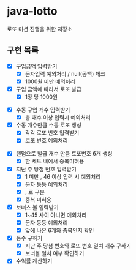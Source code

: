 # java-lotto
로또 미션 진행을 위한 저장소



## 구현 목록

 + [x] 구입금액 입력받기
   + [x] 문자입력 예외처리 / null(공백) 체크
   + [x] 1000원 미만 예외처리
 + [x] 구입 금액에 따라서 로또 발급 
    + [x]  1장 당 1000원
 - [x] 수동 구입 개수 입력받기
    - [x] 총 매수 이상 입력시 예외처리
 - [x] 수동 개수만큼 수동 로또 생성
    - [x] 각각 로또 번호 입력받기
    - [x] 로또 번호 예외처리
 + [x] 랜덤으로 발급 개수 만큼  로또번호 6개  생성
   + [x] 한 세트 내에서 중복미허용
 + [x] 지난 주 당첨 번호 입력받기
   + [x] 1 미만 , 46 이상 입력 시 예외처리
   + [x] 문자 등등 예외처리
   + [x] , 로 구분 
   + [x] 중복 미허용
 + [x] 보너스 볼 입력받기
   + [x] 1~45 사이 아니면 예외처리
   + [x] 문자 등등 예외처리
   + [x] 앞에 나온 6개와 중복인지 확인 
 + [x] 등수 구하기
    + [x] 지난 주 당첨 번호와 로또 번호 일치 개수 구하기
    + [x] 보너볼 일치 여부 확인하기
 + [x] 수익률 계산하기